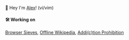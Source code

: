 👋 Hey I'm [Alex](https://github.com/aspindle/_about)! (vi/vim)

<!--
#### 💻 Setup
-->
<!-- https://meta.stackexchange.com/questions/38915/creating-an-image-link-in-markdown-format -->
<!--
<a href="https://grapheneos.org" rel="GrapheneOS">![GrapheneOS](https://github.com/aspindle/readme_imgs3/blob/main/grapheneos3.png?raw=true)</a>
<a href="https://ubuntu.com" rel="Ubuntu">![Ubuntu](https://github.com/aspindle/readme_imgs3/blob/main/ubuntu.png?raw=true)</a>
<a href="https://termux.dev/en/" rel="Termux">![Termux](https://github.com/aspindle/readme_imgs3/blob/main/termux.png?raw=true)</a>
<a href="https://www.vim.org" rel="Vim">![Vim](https://github.com/aspindle/readme_imgs3/blob/main/vim.png?raw=true)</a>
<a href="https://www.mozilla.org/en-US/firefox/new/" rel="Firefox">![Firefox](https://github.com/aspindle/readme_imgs3/blob/main/firefox.png?raw=true)</a>
-->

#### 🛠 Working on
[Browser Sieves](https://github.com/aspindle/Browser_Sieves), [Offline Wikipedia](https://github.com/aspindle/2016_wikipedia_kiwix), [Addi(c)tion Prohibition](https://github.com/aspindle/Addi-c-tion_Prohibition)


<!--
Used to make avatar multi-language videos on youtube, got banned... 😭🫠💀🥹 -->

<!--
#### Other Stuff
_ writing/essay/_, Probably Watching,   
<!-- -->

<!--
<pre>
  And some fun stuff also:
</pre>

#### 🎧 Listening to 
The Driver Era, [Joji](https://akshzyx.github.io/playerzyx/), & Connor Price

##### 📚 And reading Dune by Frank Herbert 
📚 [Booklist](https://github.com/aspindle/Booklist):  Read Responsibly.
-->
<!--

//to add later maybe
📚 Booklist
✨ Things I’ve made
🕓 Socials
📈 Stocks



<pre>
Stuff I use:
</pre>

<a href="http://google.com.au/" rel="some text">![Foo](http://www.google.com.au/images/nav_logo7.png)</a>

#[![GrapheneOS](https://github.com/aspindle/README.md/assets/9095033/b3c2e234-d9c6-474f-9b2c-97c1d6c6cc29)](https://grapheneos.org)

[![Alt text](https://assets.digitalocean.com/articles/alligator/boo.svg)](https://digitalocean.com)



<a href="https://grapheneos.org">Regular Link</a>

<a href="https://grapheneos.org">
  <img src="https://github.com/aspindle/README.md/assets/9095033/b3c2e234-d9c6-474f-9b2c-97c1d6c6cc29" width="50" alt="grapheneos"/>
</a>
 
[<a href="https://grapheneos.org">
  <img src="https://github.com/aspindle/README.md/assets/9095033/b3c2e234-d9c6-474f-9b2c-97c1d6c6cc29" width="50" alt="grapheneos"/>
 </a>](https://grapheneos.org)
[<img src="https://github.com/aspindle/README.md/assets/9095033/664be026-e01d-40ec-8450-96dd901f2d3b" width="50" alt="ubuntu"/>](https://ubuntu.com/)
[<img src="https://github.com/aspindle/aspindle/assets/9095033/6c605635-23c8-4a56-8702-d928723f7d5d" width="50" alt="termux"/>](https://termux.dev/en/)
[<img src="https://github.com/aspindle/aspindle/assets/9095033/328af9ab-ce0a-4067-ae83-6a9e333a3049" width="50" alt="vim"/>](https://www.vim.org/)
[<img src="https://github.com/aspindle/aspindle/assets/9095033/7a4729f9-161c-4185-94fb-f07adf5c400c" width="50" alt="firefox"/>](https://www.mozilla.org/en-US/firefox/new/)
https://meta.stackexchange.com/questions/38915/creating-an-image-link-in-markdown-format 


Off-screen 
Ad-avoidance (social + music)
Routine + food update
I finally saw the use case of pronouns...

-->

